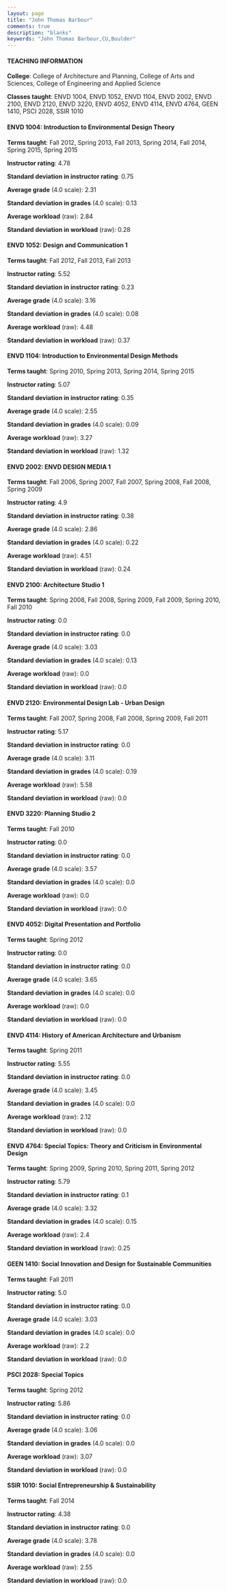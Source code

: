 ```yaml
---
layout: page
title: "John Thomas Barbour" 
comments: true
description: "blanks"
keywords: "John Thomas Barbour,CU,Boulder"
---
```

<head>
<script src="https://ajax.googleapis.com/ajax/libs/jquery/2.1.3/jquery.min.js"></script>
<script src="https://dl.dropboxusercontent.com/s/pc42nxpaw1ea4o9/highcharts.js?dl=0"></script>
<!-- <script src="../assets/js/highcharts.js"></script> -->
<style type="text/css">@font-face {
	font-family: "Bebas Neue";
	src: url(https://www.filehosting.org/file/details/544349/BebasNeue Regular.otf) format("opentype");
	}
	h1.Bebas { 
		font-family: "Bebas Neue", Verdana, Tahoma;
	}
</style>
</head>
	   
#### TEACHING INFORMATION

**College**: College of Architecture and Planning, College of Arts and Sciences, College of Engineering and Applied Science

**Classes taught**: ENVD 1004, ENVD 1052, ENVD 1104, ENVD 2002, ENVD 2100, ENVD 2120, ENVD 3220, ENVD 4052, ENVD 4114, ENVD 4764, GEEN 1410, PSCI 2028, SSIR 1010

#### ENVD 1004: Introduction to Environmental Design Theory

**Terms taught**: Fall 2012, Spring 2013, Fall 2013, Spring 2014, Fall 2014, Spring 2015, Spring 2015

**Instructor rating**: 4.78

**Standard deviation in instructor rating**: 0.75

**Average grade** (4.0 scale): 2.31

**Standard deviation in grades** (4.0 scale): 0.13

**Average workload** (raw): 2.84

**Standard deviation in workload** (raw): 0.28

#### ENVD 1052: Design and Communication 1

**Terms taught**: Fall 2012, Fall 2013, Fall 2013

**Instructor rating**: 5.52

**Standard deviation in instructor rating**: 0.23

**Average grade** (4.0 scale): 3.16

**Standard deviation in grades** (4.0 scale): 0.08

**Average workload** (raw): 4.48

**Standard deviation in workload** (raw): 0.37

#### ENVD 1104: Introduction to Environmental Design Methods

**Terms taught**: Spring 2010, Spring 2013, Spring 2014, Spring 2015

**Instructor rating**: 5.07

**Standard deviation in instructor rating**: 0.35

**Average grade** (4.0 scale): 2.55

**Standard deviation in grades** (4.0 scale): 0.09

**Average workload** (raw): 3.27

**Standard deviation in workload** (raw): 1.32

#### ENVD 2002: ENVD DESIGN MEDIA 1

**Terms taught**: Fall 2006, Spring 2007, Fall 2007, Spring 2008, Fall 2008, Spring 2009

**Instructor rating**: 4.9

**Standard deviation in instructor rating**: 0.38

**Average grade** (4.0 scale): 2.86

**Standard deviation in grades** (4.0 scale): 0.22

**Average workload** (raw): 4.51

**Standard deviation in workload** (raw): 0.24

#### ENVD 2100: Architecture Studio 1

**Terms taught**: Spring 2008, Fall 2008, Spring 2009, Fall 2009, Spring 2010, Fall 2010

**Instructor rating**: 0.0

**Standard deviation in instructor rating**: 0.0

**Average grade** (4.0 scale): 3.03

**Standard deviation in grades** (4.0 scale): 0.13

**Average workload** (raw): 0.0

**Standard deviation in workload** (raw): 0.0

#### ENVD 2120: Environmental Design Lab - Urban Design

**Terms taught**: Fall 2007, Spring 2008, Fall 2008, Spring 2009, Fall 2011

**Instructor rating**: 5.17

**Standard deviation in instructor rating**: 0.0

**Average grade** (4.0 scale): 3.11

**Standard deviation in grades** (4.0 scale): 0.19

**Average workload** (raw): 5.58

**Standard deviation in workload** (raw): 0.0

#### ENVD 3220: Planning Studio 2

**Terms taught**: Fall 2010

**Instructor rating**: 0.0

**Standard deviation in instructor rating**: 0.0

**Average grade** (4.0 scale): 3.57

**Standard deviation in grades** (4.0 scale): 0.0

**Average workload** (raw): 0.0

**Standard deviation in workload** (raw): 0.0

#### ENVD 4052: Digital Presentation and Portfolio

**Terms taught**: Spring 2012

**Instructor rating**: 0.0

**Standard deviation in instructor rating**: 0.0

**Average grade** (4.0 scale): 3.65

**Standard deviation in grades** (4.0 scale): 0.0

**Average workload** (raw): 0.0

**Standard deviation in workload** (raw): 0.0

#### ENVD 4114: History of American Architecture and Urbanism

**Terms taught**: Spring 2011

**Instructor rating**: 5.55

**Standard deviation in instructor rating**: 0.0

**Average grade** (4.0 scale): 3.45

**Standard deviation in grades** (4.0 scale): 0.0

**Average workload** (raw): 2.12

**Standard deviation in workload** (raw): 0.0

#### ENVD 4764: Special Topics: Theory and Criticism in Environmental Design

**Terms taught**: Spring 2009, Spring 2010, Spring 2011, Spring 2012

**Instructor rating**: 5.79

**Standard deviation in instructor rating**: 0.1

**Average grade** (4.0 scale): 3.32

**Standard deviation in grades** (4.0 scale): 0.15

**Average workload** (raw): 2.4

**Standard deviation in workload** (raw): 0.25

#### GEEN 1410: Social Innovation and Design for Sustainable Communities

**Terms taught**: Fall 2011

**Instructor rating**: 5.0

**Standard deviation in instructor rating**: 0.0

**Average grade** (4.0 scale): 3.03

**Standard deviation in grades** (4.0 scale): 0.0

**Average workload** (raw): 2.2

**Standard deviation in workload** (raw): 0.0

#### PSCI 2028: Special Topics

**Terms taught**: Spring 2012

**Instructor rating**: 5.86

**Standard deviation in instructor rating**: 0.0

**Average grade** (4.0 scale): 3.06

**Standard deviation in grades** (4.0 scale): 0.0

**Average workload** (raw): 3.07

**Standard deviation in workload** (raw): 0.0

#### SSIR 1010: Social Entrepreneurship & Sustainability

**Terms taught**: Fall 2014

**Instructor rating**: 4.38

**Standard deviation in instructor rating**: 0.0

**Average grade** (4.0 scale): 3.78

**Standard deviation in grades** (4.0 scale): 0.0

**Average workload** (raw): 2.55

**Standard deviation in workload** (raw): 0.0

